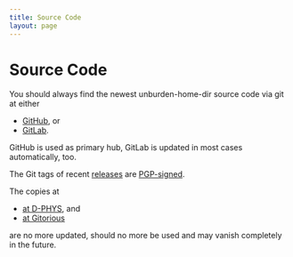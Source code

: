 ```yaml
---
title: Source Code
layout: page
---
```


Source Code
===========

You should always find the newest unburden-home-dir source code via
git at either

* [GitHub](https://github.com/xtaran/unburden-home-dir), or
* [GitLab](https://gitlab.com/unburden-home-dir/unburden-home-dir).

GitHub is used as primary hub, GitLab is updated in most cases
automatically, too.

The Git tags of recent
[releases](https://github.com/xtaran/unburden-home-dir/releases) are
[PGP-signed](pgp.md).

The copies at

* [at D-PHYS](http://git.phys.ethz.ch/?p=unburden-home-dir.git), and
* [at Gitorious](https://gitorious.org/unburden-home-dir/unburden-home-dir.git/)

are no more updated, should no more be used and may vanish completely
in the future.
